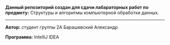 <b>Данный репозиторий создан для сдачи лабараторных работ по предмету:</b> Структуры и алгоритмы компьютерной обработки данных.
<hr>
<b>Автор:</b> студент группы 2А Барашевский Александр
<p><b>Программа:</b> IntelliJ IDEA</p>

